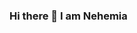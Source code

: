 ### Hi there 👋 I am __Nehemia__

<!--
**Nehemia51/Nehemia51** is a ✨ _special_ ✨ repository because its `README.md` (this file) appears on your GitHub profile.

Here are some ideas to get you started:


![](https://komarev.com/ghpvc/?username=Nehemia51)


![Github Statistics](https://github-readme-stats.vercel.app/api?username=laisonmarko&count_private=true&show_icons=true)

